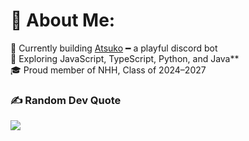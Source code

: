 # 💫 About Me:
🔭 Currently building [Atsuko](https://github.com/TunxxVN/Shiano) ━ a playful discord bot<br>🌱 Exploring JavaScript, TypeScript, Python, and Java**<br>🎓 Proud member of NHH, Class of 2024–2027

### ✍️ Random Dev Quote
![](https://quotes-github-readme.vercel.app/api?type=horizontal&theme=tokyonight)

<!-- Proudly created with GPRM ( https://gprm.itsvg.in ) -->
